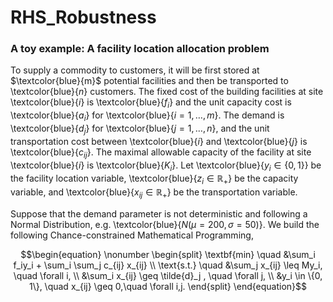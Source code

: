 # RHS_Robustness
### A toy example: A facility location allocation problem

To supply a commodity to customers, it will be first stored at  $`\textcolor{blue}{m}`$ 
potential facilities and then be transported to \textcolor{blue}{$n$} customers. 
The fixed cost of the building facilities at site \textcolor{blue}{$i$} is 
\textcolor{blue}{$f_i$} and the unit capacity cost is \textcolor{blue}{$a_i$}
for \textcolor{blue}{$i = 1,\ldots,m$}. The demand is \textcolor{blue}{$d_j$} for
\textcolor{blue}{$j = 1, \ldots, n$}, and the unit transportation cost between
\textcolor{blue}{$i$} and \textcolor{blue}{$j$} is \textcolor{blue}{$c_{ij}$}.
The maximal allowable capacity of the facility at site \textcolor{blue}{$i$} 
is \textcolor{blue}{$K_i$}. Let \textcolor{blue}{$y_i \in \{0, 1\}$} be the 
facility location variable, \textcolor{blue}{$z_i \in \mathbb{R}_+$} be the
capacity variable, and \textcolor{blue}{$x_{ij} \in \mathbb{R}_+$} be the 
transportation variable.

Suppose that the demand parameter is not deterministic and following a Normal 
Distribution, e.g. \textcolor{blue}{$N(\mu=200,\sigma=50)$}.
We build the following Chance-constrained Mathematical Programming,




```math
\begin{equation}
\nonumber
\begin{split}
\textbf{min} \quad &\sum_i f_iy_i + \sum_i \sum_j c_{ij} x_{ij} \\
\text{s.t.} \quad &\sum_j  x_{ij} \leq My_i, \quad \forall i, \\
&\sum_i  x_{ij} \geq \tilde{d}_j , \quad \forall j, \\
&y_i \in \{0, 1\}, \quad x_{ij} \geq 0,\quad \forall i,j. 
\end{split}
\end{equation}
```
